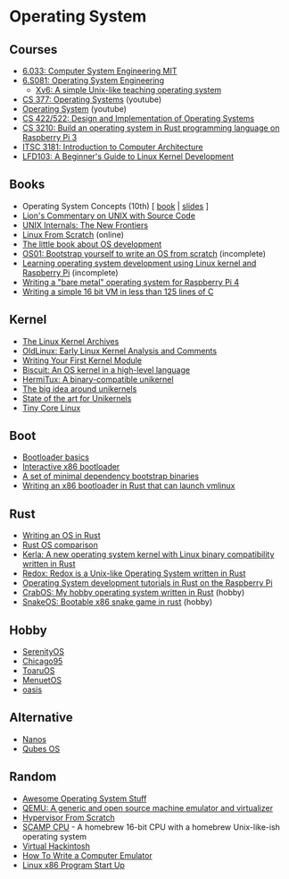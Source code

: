 # Operating System

## Courses

* [6.033: Computer System Engineering MIT](https://ocw.mit.edu/courses/electrical-engineering-and-computer-science/6-033-computer-system-engineering-spring-2018)
* [6.S081: Operating System Engineering](https://pdos.csail.mit.edu/6.S081/2021/schedule.html)
    - [Xv6: A simple Unix-like teaching operating system](https://pdos.csail.mit.edu/6.828/2020/xv6.html)
* [CS 377: Operating Systems](https://m.youtube.com/playlist?list=PLacuG5pysFbDQU8kKxbUh4K5c1iL5_k7k) (youtube)
* [Operating System](https://m.youtube.com/playlist?list=PLBlnK6fEyqRiVhbXDGLXDk_OQAeuVcp2O) (youtube)
* [CS 422/522: Design and Implementation of Operating Systems](https://flint.cs.yale.edu/cs422/index.html)
* [CS 3210: Build an operating system in Rust programming language on Raspberry Pi 3](https://tc.gts3.org/cs3210/2020/spring/lab.html)
* [ITSC 3181: Introduction to Computer Architecture](https://passlab.github.io/ITSC3181)
* [LFD103: A Beginner's Guide to Linux Kernel Development](https://training.linuxfoundation.org/training/a-beginners-guide-to-linux-kernel-development-lfd103)

## Books

* Operating System Concepts (10th) [ [book](https://www.os-book.com/OS10/index.html) | [slides](https://codex.cs.yale.edu/avi/courses/CS-423/slides/index.html) ]
* [Lion's Commentary on UNIX with Source Code](https://www.bookdepository.com/Lion-s-Commentary-on-UNIX-with-Source-Code/9781573980135)
* [UNIX Internals: The New Frontiers](https://www.amazon.co.uk/UNIX-Internals-Frontiers-Uresh-Vahalia/dp/013021034X)
* [Linux From Scratch](https://www.linuxfromscratch.org) (online)
* [The little book about OS development](https://littleosbook.github.io)
* [OS01: Bootstrap yourself to write an OS from scratch](https://tuhdo.github.io/os01) (incomplete)
* [Learning operating system development using Linux kernel and Raspberry Pi](https://s-matyukevich.github.io/raspberry-pi-os) (incomplete)
* [Writing a "bare metal" operating system for Raspberry Pi 4](https://www.rpi4os.com)
* [Writing a simple 16 bit VM in less than 125 lines of C](https://www.andreinc.net/2021/12/01/writing-a-simple-vm-in-less-than-125-lines-of-c)

## Kernel

* [The Linux Kernel Archives](https://www.kernel.org/lore.html)
* [OldLinux: Early Linux Kernel Analysis and Comments](http://www.oldlinux.org)
* [Writing Your First Kernel Module](https://scottc130.medium.com/writing-your-first-kernel-module-98ae68edf0e)
* [Biscuit: An OS kernel in a high-level language](https://pdos.csail.mit.edu/projects/biscuit.html)
* [HermiTux: A binary-compatible unikernel](https://ssrg-vt.github.io/hermitux)
* [The big idea around unikernels](https://changelog.com/posts/the-big-idea-around-unikernels)
* [State of the art for Unikernels](https://github.com/seeker89/unikernels)
* [Tiny Core Linux](http://www.tinycorelinux.net)

## Boot

* [Bootloader basics](https://notes.eatonphil.com/bootloader-basics.html)
* [Interactive x86 bootloader](https://blog.benjojo.co.uk/post/interactive-x86-bootloader-tutorial)
* [A set of minimal dependency bootstrap binaries](https://github.com/oriansj/stage0)
* [Writing an x86 bootloader in Rust that can launch vmlinux](https://vmm.dev/en/rust/krabs.md)

## Rust

* [Writing an OS in Rust](https://os.phil-opp.com)
* [Rust OS comparison](https://github.com/flosse/rust-os-comparison)
* [Kerla: A new operating system kernel with Linux binary compatibility written in Rust](https://github.com/nuta/kerla)
* [Redox: Redox is a Unix-like Operating System written in Rust](https://www.redox-os.org)
* [Operating System development tutorials in Rust on the Raspberry Pi](https://github.com/rust-embedded/rust-raspberrypi-OS-tutorials)
* [CrabOS: My hobby operating system written in Rust](https://github.com/haileys/crabos) (hobby)
* [SnakeOS: Bootable x86 snake game in rust](https://github.com/trusch/snakeos) (hobby)

## Hobby

* [SerenityOS](https://github.com/SerenityOS/serenity)
* [Chicago95](https://github.com/grassmunk/Chicago95)
* [ToaruOS](https://github.com/klange/toaruos)
* [MenuetOS](https://www.menuetos.net)
* [oasis](https://github.com/oasislinux/oasis)

## Alternative

* [Nanos](https://nanos.org)
* [Qubes OS](https://www.qubes-os.org)

## Random

* [Awesome Operating System Stuff](https://github.com/jubalh/awesome-os)
* [QEMU: A generic and open source machine emulator and virtualizer](https://www.qemu.org)
* [Hypervisor From Scratch](https://rayanfam.com/topics/hypervisor-from-scratch-part-1)
* [SCAMP CPU](https://github.com/jes/scamp-cpu) - A homebrew 16-bit CPU with a homebrew Unix-like-ish operating system
* [Virtual Hackintosh](https://github.com/kholia/OSX-KVM)
* [How To Write a Computer Emulator](https://fms.komkon.org/EMUL8/HOWTO.html)
* [Linux x86 Program Start Up](http://dbp-consulting.com/tutorials/debugging/linuxProgramStartup.html)

<br>
